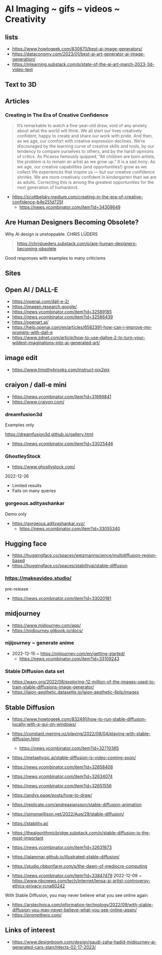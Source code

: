 # AI Imaging ~ gifs ~ videos ~ Creativity

## lists

* https://www.howtogeek.com/830870/best-ai-image-generators/
* https://dataconomy.com/2023/01/best-ai-art-generator-ai-image-generation/
* https://mlearning.substack.com/p/state-of-the-ai-art-march-2023-3d-video-text

## Text to 3D


## Articles

### Creating in The Era of Creative Confidence

> It’s remarkable to watch a five-year-old draw, void of any anxiety about what the world will think. We all start our lives creatively confident, happy to create and share our work with pride. And then, as we age, our comfort with creative expression declines. We’re discouraged by the learning curve of creative skills and tools, by our tendency to compare ourselves to others, and by the harsh opinions of critics. As Picasso famously quipped, “All children are born artists, the problem is to remain an artist as we grow up.” It is a sad irony: As we age, our creative capabilities (and opportunities!) grow as we collect life experiences that inspire us — but our creative confidence shrinks. We are more creatively confident in kindergarten than we are as adults. Correcting this is among the greatest opportunities for the next generation of humankind.

* https://scottbelsky.medium.com/creating-in-the-era-of-creative-confidence-b4e251d725f
  * https://news.ycombinator.com/item?id=34309649

## Are Human Designers Becoming Obsolete?

Why AI design is unstoppable.
CHRIS LÜDERS
>https://chrislueders.substack.com/p/are-human-designers-becoming-obsolete

Good responses with examples to many criticisms


## Sites

## Open AI / DALL-E

* https://openai.com/dall-e-2/
* https://imagen.research.google/
* https://news.ycombinator.com/item?id=32589185
* https://news.ycombinator.com/item?id=32586439
* https://openart.ai/
* https://help.openai.com/en/articles/6582391-how-can-i-improve-my-prompts-with-dall-e
* https://www.zdnet.com/article/how-to-use-dalloe-2-to-turn-your-wildest-imaginations-into-ai-generated-art/



## image edit

* https://www.timothybrooks.com/instruct-pix2pix

## craiyon / dall-e mini

* https://news.ycombinator.com/item?id=31699841
* https://www.craiyon.com/


### dreamfusion3d

Examples only

https://dreamfusion3d.github.io/gallery.html
  * https://news.ycombinator.com/item?id=33025446

### GhostleyStock

* https://www.ghostlystock.com/

2022-12-26
* Limited results
* Fails on many queries

### gorgeous.adityashankar

Demo only
* https://gorgeous.adityashankar.xyz/
  * https://news.ycombinator.com/item?id=33055340

## Hugging face

* https://huggingface.co/spaces/weizmannscience/multidiffusion-region-based
* https://huggingface.co/spaces/stabilityai/stable-diffusion

### https://makeavideo.studio/

pre-release

* https://news.ycombinator.com/item?id=33020181

## midjourney

* https://www.midjourney.com/app/
* https://midjourney.gitbook.io/docs/


### nijijourney ~ generate anime

* 2022-12-15 ~ https://nijijourney.com/en/getting-started/
  * https://news.ycombinator.com/item?id=33109243

### Stable Diffusion data set

* https://waxy.org/2022/08/exploring-12-million-of-the-images-used-to-train-stable-diffusions-image-generator/
* https://laion-aesthetic.datasette.io/laion-aesthetic-6pls/images

## Stable Diffusion

* https://www.howtogeek.com/832491/how-to-run-stable-diffusion-locally-with-a-gui-on-windows/
* https://constant.meiring.nz/playing/2022/08/04/playing-with-stable-diffusion.html
  * https://news.ycombinator.com/item?id=32710365
* https://metaphysic.ai/stable-diffusion-is-video-coming-soon/

* https://news.ycombinator.com/item?id=32658408
* https://news.ycombinator.com/item?id=32634074
* https://news.ycombinator.com/item?id=32651556
* https://andys.page/posts/how-to-draw/
* https://replicate.com/andreasjansson/stable-diffusion-animation
* https://simonwillison.net/2022/Aug/29/stable-diffusion/
* https://stability.ai/
* https://thealgorithmicbridge.substack.com/p/stable-diffusion-is-the-most-important
* https://news.ycombinator.com/item?id=32631673
* https://jalammar.github.io/illustrated-stable-diffusion/
* https://studio.ribbonfarm.com/p/the-dawn-of-mediocre-computing
* https://news.ycombinator.com/item?id=33847479
2022-12-09 ~ https://www.nbcnews.com/tech/internet/lensa-ai-artist-controversy-ethics-privacy-rcna60242

With Stable Diffusion, you may never believe what you see online again
* https://arstechnica.com/information-technology/2022/09/with-stable-diffusion-you-may-never-believe-what-you-see-online-again/
* https://prompthero.com/

## Links of interest

* https://www.designboom.com/design/gaudi-zaha-hadid-midjourney-ai-generated-cars-starchitects-02-17-2023/
